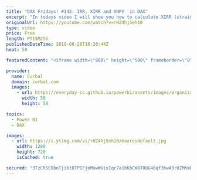```yaml
---
title: "DAX Fridays! #142: IRR, XIRR and XNPV  in DAX"
excerpt: "In todays video I will show you how to calculate XIRR (straight forward) but also how to calculate IRR (missing function in DAX) #curbal #daxfridays #powerbi  The iRR calculation I have copied from here: https://community.powerbi.com/t5/Desktop/Measure-to-calculate-IRR/td-p/560402 Monthly XIRR: https://www.ablebits.com/office-addins-blog/2019/07/24/excel-xirr-nonperiodic-cash-flows/"
originalUrl: https://youtube.com/watch?v=rHZ4hj5eh10
type: video
price: Free
length: PT15M25S
publishedDateTime: 2019-08-28T16:20:44Z
heat: 50

featuredContent: "<iframe width=\"800\" height=\"500\" frameborder=\"0\" src=\"https://www.youtube.com/embed/rHZ4hj5eh10\" allow=\"accelerometer; autoplay; encrypted-media; gyroscope; picture-in-picture\" allowfullscreen></iframe>"

provider:
  name: Curbal
  domain: curbal.com
  images:
    - url: https://everyday-cc.github.io/powerbi/assets/images/organizations/curbal.com-50x50.jpg
      width: 50
      height: 50

topics:
  - Power BI
  - DAX

images:
  - url: https://i.ytimg.com/vi/rHZ4hj5eh10/maxresdefault.jpg
    width: 1280
    height: 720
    isCached: true

secured: "3TzCRSCObnTji6tDTPIFjoMowWVixIqr7a1bKbCW87OQG46qf3hwA3rUZMKmDtx8/57IJuOCJZsDYus1MNKJNw7KQGCV8U4guBaNp5rjqdDhp2d2aILiFVAWvBekzA7odXFQ9nA1UABN2rxwbs3WUEo7m98MfqHpstDcYnSVtsWd6x9wjgCqV8wJNVFauCt1kGPUFU8Nq/YHFHk374DxXhKWX+iyBJKyke0ZWJI/k09C/MCM5UDDm6mMQeCi0QSrfxkpik8oCNVPPb+Bfv90miO6B/YCmUwVcdvgIjKVJ1r42Rif3bI/4uicF2nnmO5jOx9K48oFzSEMDlYXqkDRa/20VtSSsFYKqArkIPDv3vyYCuS9HuI9xMu4wbgAa6JbWkFTtBgWIg+C9RJteXkWicCzWF6/b7UIFcMjKVr+0xY=;MXzdOzPX3oKp7acBPv3AnA=="
---
```


